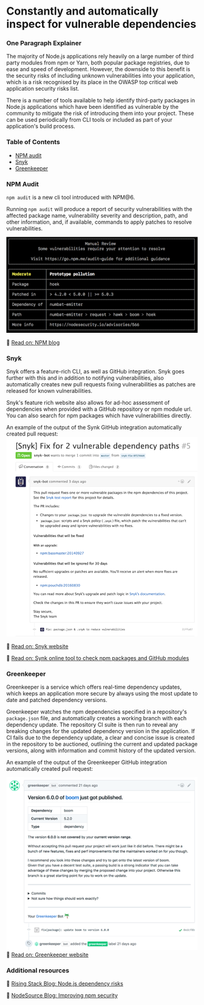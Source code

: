 # Constantly and automatically inspect for vulnerable dependencies

### One Paragraph Explainer

The majority of Node.js applications rely heavily on a large number of third party modules from npm or Yarn, both popular package registries, due to ease and speed of development. However, the downside to this benefit is the security risks of including unknown vulnerabilities into your application, which is a risk recognised by its place in the OWASP top critical web application security risks list.

There is a number of tools available to help identify third-party packages in Node.js applications which have been identified as vulnerable by the community to mitigate the risk of introducing them into your project. These can be used periodically from CLI tools or included as part of your application's build process.

### Table of Contents

- [NPM audit](#npm-audit)
- [Snyk](#snyk)
- [Greenkeeper](#greenkeeper)

### NPM Audit

`npm audit` is a new cli tool introduced with NPM@6.

Running `npm audit` will produce a report of security vulnerabilities with the affected package name, vulnerability severity and description, path, and other information, and, if available, commands to apply patches to resolve vulnerabilities.

![npm audit example](/assets/images/npm-audit.png)

🔗 [Read on: NPM blog](https://docs.npmjs.com/getting-started/running-a-security-audit)

### Snyk

Snyk offers a feature-rich CLI, as well as GitHub integration. Snyk goes further with this and in addition to notifying vulnerabilities, also automatically creates new pull requests fixing vulnerabilities as patches are released for known vulnerabilities.

Snyk's feature rich website also allows for ad-hoc assessment of dependencies when provided with a GitHub repository or npm module url. You can also search for npm packages which have vulnerabilities directly.

An example of the output of the Synk GitHub integration automatically created pull request:
![synk GitHub example](/assets/images/snyk.png)

🔗 [Read on: Snyk website](https://snyk.io/)

🔗 [Read on: Synk online tool to check npm packages and GitHub modules](https://snyk.io/test)

### Greenkeeper

Greenkeeper is a service which offers real-time dependency updates, which keeps an application more secure by always using the most update to date and patched dependency versions.

Greenkeeper watches the npm dependencies specified in a repository's `package.json` file, and automatically creates a working branch with each dependency update. The repository CI suite is then run to reveal any breaking changes for the updated dependency version in the application. If CI fails due to the dependency update, a clear and concise issue is created in the repository to be auctioned, outlining the current and updated package versions, along with information and commit history of the updated version.

An example of the output of the Greenkeeper GitHub integration automatically created pull request:

![synk github example](/assets/images/greenkeeper.png)
🔗 [Read on: Greenkeeper website](https://greenkeeper.io/)

### Additional resources

🔗 [Rising Stack Blog: Node.js dependency risks](https://blog.risingstack.com/controlling-node-js-security-risk-npm-dependencies/)

🔗 [NodeSource Blog: Improving npm security](https://nodesource.com/blog/how-to-reduce-risk-and-improve-security-around-npm)
